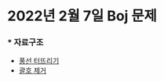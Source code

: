  # 2022년 2월 7일 Boj 문제

### \* 자료구조
- [풍선 터뜨리기](https://www.acmicpc.net/problem/2346) 
- [괄호 제거](https://www.acmicpc.net/problem/2800) 
